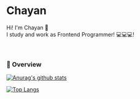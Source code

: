 # Chayan
Hi! I'm Chayan 👏<br>
I study and work as Frontend Programmer! 💻💻💻! <br>

<br>

### 🚩 Overview
[![Anurag's github stats](https://github-readme-stats.vercel.app/api?username=hchayan)](https://github.com/anuraghazra/github-readme-stats)
<br>

<!--
### 🚩 skill stacks
<img alt="" src="https://img.shields.io/badge/-javascript-yellow?logo=javascript&logoColor=white">-->
[![Top Langs](https://github-readme-stats.vercel.app/api/top-langs/?username=hchayan&layout=compact)](https://github.com/anuraghazra/github-readme-stats)

<!--START_SECTION:waka-->
<!--END_SECTION:waka-->
